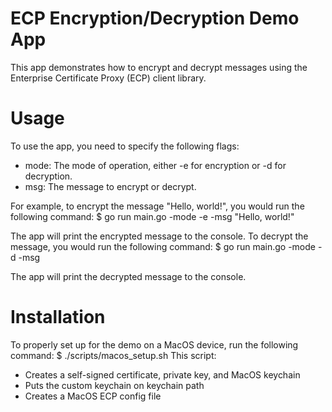 # ECP Encryption/Decryption Demo App
This app demonstrates how to encrypt and decrypt messages using the Enterprise Certificate Proxy (ECP) client library.

# Usage
To use the app, you need to specify the following flags:

- mode: The mode of operation, either -e for encryption or -d for decryption.
- msg: The message to encrypt or decrypt.

For example, to encrypt the message "Hello, world!", you would run the following command:
    $ go run main.go -mode -e -msg "Hello, world!"
    
The app will print the encrypted message to the console.
To decrypt the message, you would run the following command:
    $ go run main.go -mode -d -msg <encrypted message>
    
The app will print the decrypted message to the console.

# Installation
To properly set up for the demo on a MacOS device, run the following command: 
  $ ./scripts/macos_setup.sh
This script: 
- Creates a self-signed certificate, private key, and MacOS keychain
- Puts the custom keychain on keychain path
- Creates a MacOS ECP config file
